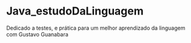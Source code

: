 # Java_estudoDaLinguagem
Dedicado a testes, e prática para um melhor aprendizado da linguagem com Gustavo Guanabara
